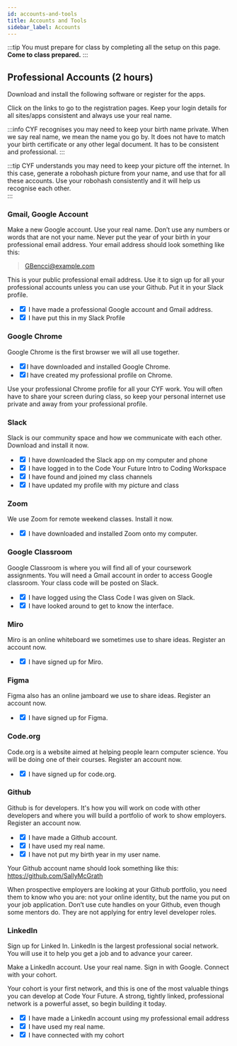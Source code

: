 ```yaml
---
id: accounts-and-tools
title: Accounts and Tools
sidebar_label: Accounts
---
```


:::tip
You must prepare for class by completing all the setup on this page.
**Come to class prepared.**
:::

## Professional Accounts (2 hours)

Download and install the following software or register for the apps.

Click on the links to go to the registration pages. Keep your login details for all sites/apps consistent and always use your real name.

:::info
CYF recognises you may need to keep your birth name private. When we say real name, we mean the name you go by. It does not have to match your birth certificate or any other legal document. It has to be consistent and professional.
:::

:::tip
CYF understands you may need to keep your picture off the internet. In this case, generate a robohash picture from your name, and use that for all these accounts. Use your robohash consistently and it will help us recognise each other.  
:::

### Gmail, Google Account

Make a new Google account. Use your real name. Don’t use any numbers or words that are not your name. Never put the year of your birth in your professional email address. Your email address should look something like this:

> GBencci@example.com

This is your public professional email address. Use it to sign up for all your professional accounts unless you can use your Github. Put it in your Slack profile.

- <input type="checkbox" checked/> I have made a professional Google account and Gmail address.
- <input type="checkbox" checked/> I have put this in my Slack Profile

### Google Chrome

Google Chrome is the first browser we will all use together.

- <input type="checkbox" checked/>I have downloaded and installed Google Chrome.
- <input type="checkbox" checked/>I have created my professional profile on Chrome.

Use your professional Chrome profile for all your CYF work. You will often have to share your screen during class, so keep your personal internet use private and away from your professional profile.

### Slack

Slack is our community space and how we communicate with each other. Download and install it now.

- <input type="checkbox" checked/> I have downloaded the Slack app on my computer and phone
- <input type="checkbox" checked/> I have logged in to the Code Your Future Intro to Coding Workspace
- <input type="checkbox" checked/> I have found and joined my class channels
- <input type="checkbox" checked/> I have updated my profile with my picture and class

### Zoom

We use Zoom for remote weekend classes. Install it now.

- <input type="checkbox" checked/> I have downloaded and installed Zoom onto my computer.

### Google Classroom

Google Classroom is where you will find all of your coursework assignments. You will need a Gmail account in order to access Google classroom. Your class code will be posted on Slack.

- <input type="checkbox" checked/> I have logged using the Class Code I was given on Slack.
- <input type="checkbox" checked/> I have looked around to get to know the interface.

### Miro

Miro is an online whiteboard we sometimes use to share ideas. Register an account now.

- <input type="checkbox" checked/> I have signed up for Miro.

### Figma

Figma also has an online jamboard we use to share ideas. Register an account now.

- <input type="checkbox" checked/> I have signed up for Figma.

### Code.org

Code.org is a website aimed at helping people learn computer science. You will be doing one of their courses. Register an account now.

- <input type="checkbox" checked/> I have signed up for code.org.

### Github

Github is for developers. It's how you will work on code with other developers and where you will build a portfolio of work to show employers. Register an account now.

- <input type="checkbox" checked/> I have made a Github account.
- <input type="checkbox" checked/> I have used my real name.
- <input type="checkbox" checked/> I have not put my birth year in my user name.

Your Github account name should look something like this: https://github.com/SallyMcGrath

When prospective employers are looking at your Github portfolio, you need them to know who you are: not your online identity, but the name you put on your job application. Don’t use cute handles on your Github, even though some mentors do. They are not applying for entry level developer roles.

### LinkedIn

Sign up for Linked In. LinkedIn is the largest professional social network. You will use it to help you get a job and to advance your career.

Make a LinkedIn account. Use your real name. Sign in with Google. Connect with your cohort.

Your cohort is your first network, and this is one of the most valuable things you can develop at Code Your Future. A strong, tightly linked, professional network is a powerful asset, so begin building it today.

- <input type="checkbox" checked/> I have made a LinkedIn account using my professional email address
- <input type="checkbox" checked/> I have used my real name.
- <input type="checkbox" checked/> I have connected with my cohort

